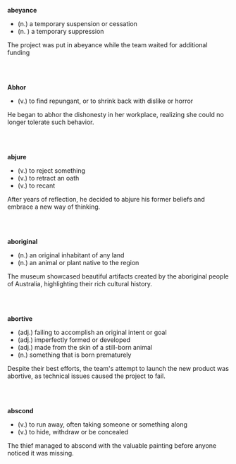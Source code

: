 **abeyance**

- (n.) a temporary suspension or cessation
- (n. ) a temporary suppression

The project was put in abeyance while the team waited for additional funding

<br>
<br>

**Abhor**

- (v.) to find repungant, or to shrink back with dislike or horror

He began to abhor the dishonesty in her workplace, realizing she could no longer tolerate such behavior.

<br>
<br>

**abjure**

- (v.) to reject something 
- (v.) to retract an oath
- (v.) to recant

After years of reflection, he decided to abjure his former beliefs and embrace a new way of thinking.

<br>
<br>

**aboriginal**

- (n.) an original inhabitant of any land
- (n.) an animal or plant native to the region

The museum showcased beautiful artifacts created by the aboriginal people of Australia, 
highlighting their rich cultural history.

<br>
<br>

**abortive**

- (adj.) failing to accomplish an original intent or goal
- (adj.) imperfectly formed or developed
- (adj.) made from the skin of a still-born animal
- (n.)   something that is born prematurely

Despite their best efforts, the team's attempt to launch the new product was abortive, as technical issues caused the project to fail.

<br>
<br>

**abscond**

- (v.) to run away, often taking someone or something along
- (v.) to hide, withdraw or be concealed

The thief managed to abscond with the valuable painting before anyone noticed it was missing.

<br>
<br>


